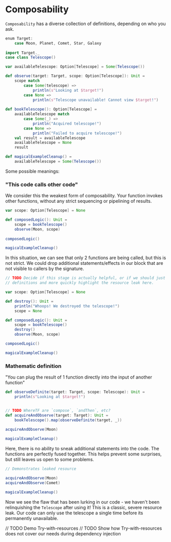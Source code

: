 # Composability

`Composability` has a diverse collection of definitions, depending on who you ask.

```scala mdoc
enum Target:
    case Moon, Planet, Comet, Star, Galaxy
    
import Target._
case class Telescope()

var availableTelescope: Option[Telescope] = Some(Telescope())

def observe(target: Target, scope: Option[Telescope]): Unit = 
    scope match
        case Some(telescope) =>
            println(s"Looking at $target!")
        case None =>
            println(s"Telescope unavailable! Cannot view $target!")
            
def bookTelescope(): Option[Telescope] = 
    availableTelescope match
        case Some(_) =>
            println("Acquired telescope!")
        case None =>
            println("Failed to acquire telescope!")
    val result = availableTelescope
    availableTelescope = None
    result

```

```scala mdoc:invisible
def magicalExampleCleanup() =
    availableTelescope = Some(Telescope())
```

Some possible meanings:

### "This code calls other code"
We consider this the weakest form of composability.
Your function invokes other functions, without any strict sequencing or pipelining of results.
```scala mdoc:nest
var scope: Option[Telescope] = None

def composedLogic(): Unit =
    scope = bookTelescope()
    observe(Moon, scope)
    
composedLogic()
```
```scala mdoc:invisible
magicalExampleCleanup() 
```
In this situation, we can see that only 2 functions are being called, but this is not strict.
We could drop additional statements/effects in our block that are not visible to callers by the signature.

```scala mdoc:nest
// TODO Decide if this stage is actually helpful, or if we should just move straight into the other 
// definitions and more quickly highlight the resource leak here.

var scope: Option[Telescope] = None

def destroy(): Unit = 
    println("Whoops! We destroyed the telescope!")
    scope = None

def composedLogic(): Unit =
    scope = bookTelescope()
    destroy()
    observe(Moon, scope)

composedLogic()
```
```scala mdoc:invisible
magicalExampleCleanup() 
```

### Mathematic definition
"You can plug the result of 1 function directly into the input of another function"
```scala mdoc
def observeDefinite(target: Target, scope: Telescope): Unit = 
    println(s"Looking at $target!")

```
```scala mdoc:nest

// TODO WhereTF are `compose`, `andThen`, etc?
def acquireAndObserve(target: Target): Unit =
    bookTelescope().map(observeDefinite(target, _))
    
acquireAndObserve(Moon)
```
```scala mdoc:invisible
magicalExampleCleanup() 
```

Here, there is no ability to sneak additional statements into the code.
The functions are perfectly fused together.
This helps prevent some surprises, but still leaves us open to some problems.

```scala mdoc
// Demonstrates leaked resource

acquireAndObserve(Moon)
acquireAndObserve(Comet)
```
```scala mdoc:invisible
magicalExampleCleanup() 
```
Now we see the flaw that has been lurking in our code - we haven't been relinquishing the `Telescope` after using it!
This is a classic, severe resource leak.
Our code can only use the telescope a single time before its permanently unavailable.

// TODO Demo Try-with-resources
// TODO Show how Try-with-resources does not cover our needs during dependency injection